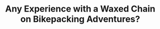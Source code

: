 ---
layout: community
category: community
title: "Any Experience with a Waxed Chain on Bikepacking Adventures?"
description: "Has anyone had any luck with using a waxed chain on your adventures. I am going to be riding for about 4 weeks and I would rather not be relubing and cleaning my chain. "
isTopLevel: false
isSingleLevel: false
isArticle: false
datePublished: 2022-06-17 16:20:00 +0300
dateModified: 2022-06-17 16:20:00 +0300
published: false
---